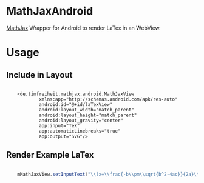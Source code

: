 # MathJaxAndroid
[MathJax](https://github.com/mathjax/MathJax) Wrapper for Android to render LaTex in an WebView.


# Usage

## Include in Layout

```

    <de.timfreiheit.mathjax.android.MathJaxView
            xmlns:app="http://schemas.android.com/apk/res-auto"
            android:id="@+id/laTexView"
            android:layout_width="match_parent"
            android:layout_height="match_parent"
            android:layout_gravity="center"
            app:input="TeX"
            app:automaticLinebreaks="true"
            app:output="SVG"/>

```


## Render Example LaTex

```Java

    mMathJaxView.setInputText("\\(x=\\frac{-b\\pm\\sqrt{b^2-4ac}}{2a}\\)");

```



